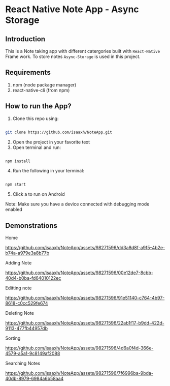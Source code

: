 # React Native Note App - Async Storage

## Introduction

This is a Note taking app with different catergories built with `React-Native` Frame work. To store notes `Async-Storage` is used in this project. 

## Requirements

1. npm (node package manager)
2. react-native-cli (from npm)

## How to run the App?

1. Clone this repo using:

```bash

git clone https://github.com/isaaxh/NoteApp.git

```
2. Open the project in your favorite text
3. Open terminal and run:
   
```bash

npm install

```
4. Run the following in your terminal:

```bash

npm start

```
5. Click a to run on Android

Note: Make sure you have a device connected with debugging mode enabled

## Demonstrations

Home


https://github.com/isaaxh/NoteApp/assets/98271596/dd3a8d8f-a9f5-4b2e-b74a-a979e3a8b77b


Adding Note


https://github.com/isaaxh/NoteApp/assets/98271596/00e12de7-8cbb-40d4-b0ba-fd64010122ec



Editting note


https://github.com/isaaxh/NoteApp/assets/98271596/91e51140-c764-4b97-8618-c0cc529fe674



Deleting Note


https://github.com/isaaxh/NoteApp/assets/98271596/22ab1f17-b9dd-422d-9113-477fb44957db



Sorting


https://github.com/isaaxh/NoteApp/assets/98271596/4d6a0f4d-366e-4579-a5a1-9c8149af2088



Searching Notes


https://github.com/isaaxh/NoteApp/assets/98271596/7f6996ba-9bda-40db-8979-6984a6b58aa4





